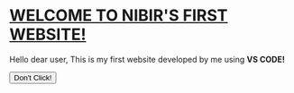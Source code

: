 <!DOCTYPE html>
<html> 
<head>
<title> NIBIR'S FIRST WEBSITE! </title>
<meta charset="utf=8">
<link rel="stylesheet"
href="style.css">
</head>
<body> 
<h1><U>WELCOME TO NIBIR'S FIRST WEBSITE!</U></h1>
<P>Hello dear user, This is my first website developed by me using <B>VS CODE!</B></P>
<button onclick="Itoldyoutonotclickmehahah()">Don't Click!</button>
<p id="message"></p>
<script src="script.js" defer></script> 
</body>
</html>


